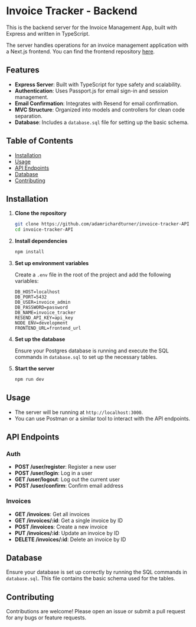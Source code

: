 # Invoice Tracker - Backend

This is the backend server for the Invoice Management App, built with Express and written in TypeScript.

The server handles operations for an invoice management application with a Next.js frontend. You can find the frontend repository [here](https://github.com/adamrichardturner/invoice-tracker-frontend).

## Features

-   **Express Server**: Built with TypeScript for type safety and scalability.
-   **Authentication**: Uses Passport.js for email sign-in and session management.
-   **Email Confirmation**: Integrates with Resend for email confirmation.
-   **MVC Structure**: Organized into models and controllers for clean code separation.
-   **Database**: Includes a `database.sql` file for setting up the basic schema.

## Table of Contents

-   [Installation](#installation)
-   [Usage](#usage)
-   [API Endpoints](#api-endpoints)
-   [Database](#database)
-   [Contributing](#contributing)

## Installation

1. **Clone the repository**

    ```bash
    git clone https://github.com/adamrichardturner/invoice-tracker-API
    cd invoice-tracker-API
    ```

2. **Install dependencies**

    ```bash
    npm install
    ```

3. **Set up environment variables**

    Create a `.env` file in the root of the project and add the following variables:

    ```env
    DB_HOST=localhost
    DB_PORT=5432
    DB_USER=invoice_admin
    DB_PASSWORD=password
    DB_NAME=invoice_tracker
    RESEND_API_KEY=api_key
    NODE_ENV=development
    FRONTEND_URL=frontend_url
    ```

4. **Set up the database**

    Ensure your Postgres database is running and execute the SQL commands in `database.sql` to set up the necessary tables.

5. **Start the server**

    ```bash
    npm run dev
    ```

## Usage

-   The server will be running at `http://localhost:3000`.
-   You can use Postman or a similar tool to interact with the API endpoints.

## API Endpoints

### Auth

-   **POST /user/register**: Register a new user
-   **POST /user/login**: Log in a user
-   **GET /user/logout**: Log out the current user
-   **POST /user/confirm**: Confirm email address

### Invoices

-   **GET /invoices**: Get all invoices
-   **GET /invoices/:id**: Get a single invoice by ID
-   **POST /invoices**: Create a new invoice
-   **PUT /invoices/:id**: Update an invoice by ID
-   **DELETE /invoices/:id**: Delete an invoice by ID

## Database

Ensure your database is set up correctly by running the SQL commands in `database.sql`. This file contains the basic schema used for the tables.

## Contributing

Contributions are welcome! Please open an issue or submit a pull request for any bugs or feature requests.
